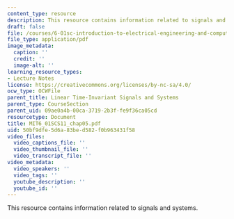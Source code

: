 ```yaml
---
content_type: resource
description: This resource contains information related to signals and systems.
draft: false
file: /courses/6-01sc-introduction-to-electrical-engineering-and-computer-science-i-spring-2011/50bf9dfe5d6a83bed582f0b963431f58_MIT6_01SCS11_chap05.pdf
file_type: application/pdf
image_metadata:
  caption: ''
  credit: ''
  image-alt: ''
learning_resource_types:
- Lecture Notes
license: https://creativecommons.org/licenses/by-nc-sa/4.0/
ocw_type: OCWFile
parent_title: Linear Time-Invariant Signals and Systems
parent_type: CourseSection
parent_uid: 09ae0a4b-00ca-3719-2b3f-fe9f36ca05cd
resourcetype: Document
title: MIT6_01SCS11_chap05.pdf
uid: 50bf9dfe-5d6a-83be-d582-f0b963431f58
video_files:
  video_captions_file: ''
  video_thumbnail_file: ''
  video_transcript_file: ''
video_metadata:
  video_speakers: ''
  video_tags: ''
  youtube_description: ''
  youtube_id: ''
---
```

This resource contains information related to signals and systems.